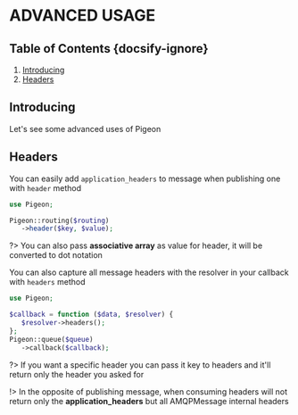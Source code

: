 # ADVANCED USAGE
## Table of Contents {docsify-ignore}
 1. [Introducing](#introducing)
 1. [Headers](#headers)
 
## Introducing
 Let's see some advanced uses of Pigeon
 
## Headers
 You can easily add `application_headers` to message when publishing one with `header` method
 
 ```php
use Pigeon;

Pigeon::routing($routing)
    ->header($key, $value);    
```  

?> You can also pass **associative array** as value for header, it will be converted to dot notation

You can also capture all message headers with the resolver in your callback with `headers` method
 ```php
 use Pigeon;
 
$callback = function ($data, $resolver) {
    $resolver->headers();
};
 Pigeon::queue($queue)
    ->callback($callback);    
 ```  
 
?> If you want a specific header you can pass it key to headers and it'll return only the header you asked for

!> In the opposite of publishing message, when consuming headers will not return only the **application_headers**
but all AMQPMessage internal headers
